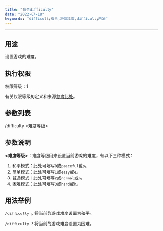 ```yaml
---
title: "命令difficulty"
date: "2022-07-18"
keywords: "difficulty指令,游戏难度,difficulty用法"
---
```


---

## 用途

设置游戏的难度。

## 执行权限

权限等级：1

有关权限等级的定义和来源[参考此处](/commands/权限等级 "参考此处")。

## 参数列表

/difficulty <难度等级>

## 参数说明

**<难度等级>**：难度等级用来设置当前游戏的难度，有以下三种模式：

1. 和平模式：此处可填写`0`或`peaceful`或`p`。
2. 简单模式：此处可填写`1`或`easy`或`e`。
3. 普通模式：此处可填写`2`或`normal`或`n`。
4. 困难模式：此处可填写`3`或`hard`或`h`。

## 用法举例

`/difficulty p`  将当前的游戏难度设置为和平。

`/difficulty 3`  将当前的游戏难度设置为困难。
